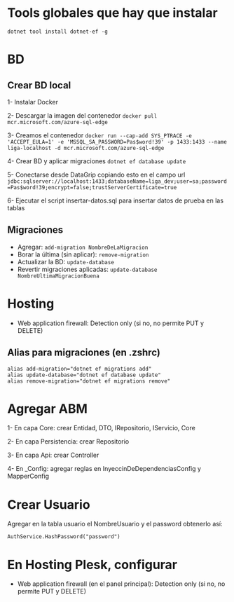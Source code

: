 # Tools globales que hay que instalar

```
dotnet tool install dotnet-ef -g
```

# BD

## Crear BD local

1- Instalar Docker

2- Descargar la imagen del contenedor
`docker pull mcr.microsoft.com/azure-sql-edge`

3- Creamos el contenedor
`docker run --cap-add SYS_PTRACE -e 'ACCEPT_EULA=1' -e 'MSSQL_SA_PASSWORD=Pas$word!39' -p 1433:1433 --name liga-localhost -d mcr.microsoft.com/azure-sql-edge`

4- Crear BD y aplicar migraciones
`dotnet ef database update`

5- Conectarse desde DataGrip copiando esto en el campo url
`jdbc:sqlserver://localhost:1433;databaseName=liga_dev;user=sa;password=Pas$word!39;encrypt=false;trustServerCertificate=true`

6- Ejecutar el script insertar-datos.sql para insertar datos de prueba en las tablas

## Migraciones

- Agregar: `add-migration NombreDeLaMigracion`
- Borar la última (sin aplicar): `remove-migration`
- Actualizar la BD: `update-database`
- Revertir migraciones aplicadas: `update-database NombreUltimaMigracionBuena`

# Hosting

- Web application firewall: Detection only (si no, no permite PUT y DELETE)

## Alias para migraciones (en .zshrc)

```
alias add-migration="dotnet ef migrations add"
alias update-database="dotnet ef database update"
alias remove-migration="dotnet ef migrations remove"
```

# Agregar ABM

1- En capa Core: crear Entidad, DTO, IRepositorio, IServicio, Core

2- En capa Persistencia: crear Repositorio

3- En capa Api: crear Controller

4- En \_Config: agregar reglas en InyeccinDeDependenciasConfig y MapperConfig


# Crear Usuario
Agregar en la tabla usuario el NombreUsuario y el password obtenerlo así:
```
AuthService.HashPassword("password")
```


# En Hosting Plesk, configurar

- Web application firewall (en el panel principal): Detection only (si no, no permite PUT y DELETE)